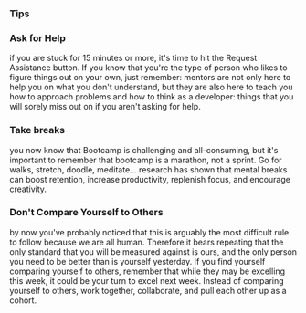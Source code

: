 ### Tips

### Ask for Help
if you are stuck for 15 minutes or more, it's time to hit the Request Assistance button. If you know that you're the type of person who likes to figure things out on your own, just remember: mentors are not only here to help you on what you don't understand, but they are also here to teach you how to approach problems and how to think as a developer: things that you will sorely miss out on if you aren't asking for help.

### Take breaks
you now know that Bootcamp is challenging and all-consuming, but it's important to remember that bootcamp is a marathon, not a sprint. Go for walks, stretch, doodle, meditate… research has shown that mental breaks can boost retention, increase productivity, replenish focus, and encourage creativity.

### Don't Compare Yourself to Others
by now you've probably noticed that this is arguably the most difficult rule to follow because we are all human. Therefore it bears repeating that the only standard that you will be measured against is ours, and the only person you need to be better than is yourself yesterday. If you find yourself comparing yourself to others, remember that while they may be excelling this week, it could be your turn to excel next week. Instead of comparing yourself to others, work together, collaborate, and pull each other up as a cohort.